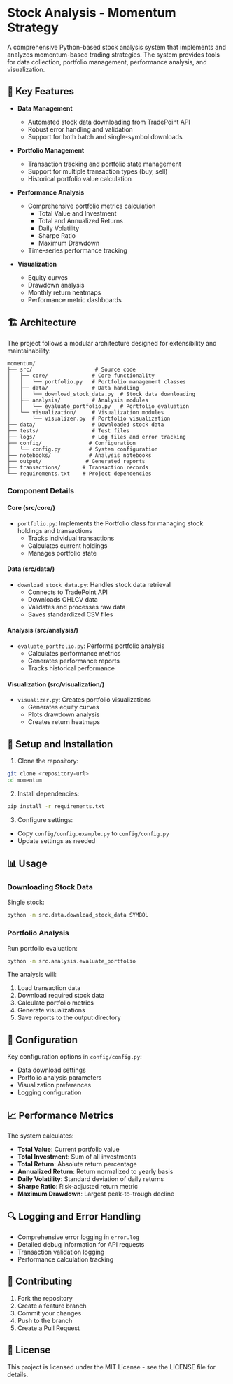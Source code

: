 # Stock Analysis - Momentum Strategy

A comprehensive Python-based stock analysis system that implements and analyzes momentum-based trading strategies. The system provides tools for data collection, portfolio management, performance analysis, and visualization.

## 🌟 Key Features

- **Data Management**
  - Automated stock data downloading from TradePoint API
  - Robust error handling and validation
  - Support for both batch and single-symbol downloads
  
- **Portfolio Management**
  - Transaction tracking and portfolio state management
  - Support for multiple transaction types (buy, sell)
  - Historical portfolio value calculation
  
- **Performance Analysis**
  - Comprehensive portfolio metrics calculation
    - Total Value and Investment
    - Total and Annualized Returns
    - Daily Volatility
    - Sharpe Ratio
    - Maximum Drawdown
  - Time-series performance tracking
  
- **Visualization**
  - Equity curves
  - Drawdown analysis
  - Monthly return heatmaps
  - Performance metric dashboards

## 🏗 Architecture

The project follows a modular architecture designed for extensibility and maintainability:

```
momentum/
├── src/                    # Source code
│   ├── core/              # Core functionality
│   │   └── portfolio.py   # Portfolio management classes
│   ├── data/              # Data handling
│   │   └── download_stock_data.py  # Stock data downloading
│   ├── analysis/          # Analysis modules
│   │   └── evaluate_portfolio.py   # Portfolio evaluation
│   └── visualization/     # Visualization modules
│       └── visualizer.py  # Portfolio visualization
├── data/                  # Downloaded stock data
├── tests/                 # Test files
├── logs/                  # Log files and error tracking
├── config/               # Configuration
│   └── config.py         # System configuration
├── notebooks/            # Analysis notebooks
├── output/              # Generated reports
├── transactions/       # Transaction records
└── requirements.txt    # Project dependencies
```

### Component Details

#### Core (src/core/)
- `portfolio.py`: Implements the Portfolio class for managing stock holdings and transactions
  - Tracks individual transactions
  - Calculates current holdings
  - Manages portfolio state

#### Data (src/data/)
- `download_stock_data.py`: Handles stock data retrieval
  - Connects to TradePoint API
  - Downloads OHLCV data
  - Validates and processes raw data
  - Saves standardized CSV files

#### Analysis (src/analysis/)
- `evaluate_portfolio.py`: Performs portfolio analysis
  - Calculates performance metrics
  - Generates performance reports
  - Tracks historical performance

#### Visualization (src/visualization/)
- `visualizer.py`: Creates portfolio visualizations
  - Generates equity curves
  - Plots drawdown analysis
  - Creates return heatmaps

## 🚀 Setup and Installation

1. Clone the repository:
```bash
git clone <repository-url>
cd momentum
```

2. Install dependencies:
```bash
pip install -r requirements.txt
```

3. Configure settings:
- Copy `config/config.example.py` to `config/config.py`
- Update settings as needed

## 📊 Usage

### Downloading Stock Data

Single stock:
```bash
python -m src.data.download_stock_data SYMBOL
```

### Portfolio Analysis

Run portfolio evaluation:
```bash
python -m src.analysis.evaluate_portfolio
```

The analysis will:
1. Load transaction data
2. Download required stock data
3. Calculate portfolio metrics
4. Generate visualizations
5. Save reports to the output directory

## 📝 Configuration

Key configuration options in `config/config.py`:
- Data download settings
- Portfolio analysis parameters
- Visualization preferences
- Logging configuration

## 📈 Performance Metrics

The system calculates:
- **Total Value**: Current portfolio value
- **Total Investment**: Sum of all investments
- **Total Return**: Absolute return percentage
- **Annualized Return**: Return normalized to yearly basis
- **Daily Volatility**: Standard deviation of daily returns
- **Sharpe Ratio**: Risk-adjusted return metric
- **Maximum Drawdown**: Largest peak-to-trough decline

## 🔍 Logging and Error Handling

- Comprehensive error logging in `error.log`
- Detailed debug information for API requests
- Transaction validation logging
- Performance calculation tracking

## 🤝 Contributing

1. Fork the repository
2. Create a feature branch
3. Commit your changes
4. Push to the branch
5. Create a Pull Request

## 📄 License

This project is licensed under the MIT License - see the LICENSE file for details.
